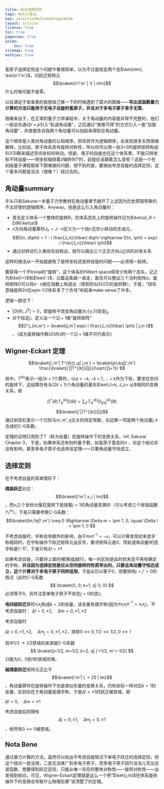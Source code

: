 ```yaml
---
title: 跃迁选择定则
tags: Note\笔记
key: selectionRulesHydrogenAtom
layout: article
license: true
toc: true
pageview: true
aside:
    toc: true
sitemap: true
mathjax: true
---
```


氢原子选择定则这个问题乍看很简单，以为不过是给定两个态$\ket{nlm}, \ket{n'l'm'}$，问跃迁矩阵元
$$\braket{n'l'm' | V | nlm}$$
什么时候可能不是零。

<!--more-->

以往满足于查查表的我想自己推一下的时候遇到了莫大的困难——**写出波函数暴力计算的方法只能用于无电子自旋的氢原子，并且对于多电子原子束手无策**。

困难来自于，在正常的量子力学课程中，关于角动量的内容是非常不完整的，他们一般会先通过$r \times p$引入“轨道角动量”，之后通过“类推可得”的方式引入一套“自旋角动量”，并直接告诉我两个角动量可以加起来得到总角动量。

这个顺序是人类对角动量的认知顺序，但将其作为逻辑顺序，会发现很多东西很难解释，比如说，原子体系具有旋转对称性，所以你可以用一些3*3的旋转矩阵构成$SO(3)$群来描述空间坐标的转动。但是，电子的自旋也在这个体系里，不能只转坐标不转自旋——把坐标轴绕着$z$轴转90°时，自旋应该跟着怎么变呢？这是一个在初级量子课程框架下颇难搞的问题，想不到的是，要搞出考虑自旋的选择定则，这个基本问题是没法（很难？）绕过去的。

## 角动量summary

手头只有Sakurai一本量子力学教材在角动量章节避开了上述因为历史原因导致的不太好使的逻辑顺序。Anyway，他是这么引入角动量的：

- 首先定义体系一个整体的旋转$R$，在体系态矢上的旋转操作记为$\ket{a}_R = D(R)\ket{a}$
- $n$方向角动量算符$J_n = J\cdot n$定义为一个绕$n$无穷小转动的生成元，
$$D(n, d\phi) = 1 - i \frac{J_n}{\hbar} d\phi \rightarrow D(n, \phi) = exp(-i \frac{J_n}{\hbar} \phi)$$
- 通过对转动引入某些先验假设，就可以搞出三个正交方向$J$之间的对易关系

这样的搞法从一开始就避免了是转坐标还是转自旋的问题——必须得一起转。

要获得一个不trivial的“旋转”，这个体系的Hilbert space得至少有两个态矢，记之为$\ket{+}$和$\ket{-}$，沿着这条路一直走，首先可以整出三个泡利矩阵$\sigma$。旋转矩阵$D$可以将$\sigma \cdot n$放在指数上构造出（得到形似$SU(2)$的旋转群）。于是，“绕任意轴旋转$2\pi$后spin-1/2体系多了个负号”听起来make sense了许多。

逻辑一路往下：

- $[D(R), J^2] = 0$，即旋转不改变角动量大小$j$,只改变$j_z$
- 对于给定$j$，定义出一个$2j+1$维“旋转矩阵”
$$D^j_{m,m'} = \braket{j,m'| exp(-i \frac{J_n}{\hbar} \phi) | j,m }$$
。（成为旋转操作群$\{D(R)\}$的一个$2j+1$维不可约表示）


## Wigner-Eckart 定理

$$\braket{j',m'| T^{(k)}_q| j,m } = \braket{jm;kq|j';m'} \frac{\braket{j'||T^{(k)}||j}}{\sqrt{2j+1}} $$

其中，$T^{(k)}$表示一组$2k+1$个算符，以$q=-k, -k+1, ... +k$作为下标，要求在空间的旋转下，这组算符有与$(2k+1)$个角动量的基矢$\ket{J=k, J_z= q}$相同的变换关系，即

$$D^\dagger(R) T^{(k)}_q D(R) = \sum_{q'} T^{(k)}_{q'} D^{(k)}_{q'q}(R)$$

$$\braket{j'||T^{(k)}||j}$$
通过划双杠表示一个已知与$m,m',q$无关的待定常数，右边第一项是两个角动量$j,k$合成的C-G系数。

定理的证明只用到了$T$（称为张量）在旋转操作下的变换关系，ref. Sakurai Chapter 3， 于是，如果体系还有别的量子数，如氢原子基态的$n$
，对这个结论并没有影响，甚至多电子原子也适用该定理——只要角动量守恒成立。

## 选择定则

在不考虑自旋的简单情形下：

**偶极跃迁**对应：$$\braket{l'm'| x_i | lm}$$
，而$x_i$三个坐标分量在旋转下是按着$j=1$的角动量变换的（可以考虑三个球谐函数$Y^m_1$），于是只需要考察C-G系数：
$$\braket{lm;1q|l';m'} \neq 0 \Rightarrow \Delta m = \pm 1, 0, \quad \Delta l = \pm 1, 0 $$

不考虑自旋时，宇称会有额外的影响，由于$\pi x \pi^{-1} = -x$，可以计算发现初末态宇称相同时，在宇称操作下跃迁矩阵元会反号，要求矩阵元是0，而轨道角动量$l$的态宇称是$(-1)^l$，于是只有$\Delta l = \pm 1$

如果考虑自旋，只要将上面的$l$都换成$j$就行，唯一的区别是此时初末态不再有确定的宇称，**并且因为选择定则是仅从空间旋转的性质导出的，只要总角动量守恒还成立，这个计算对于多电子原子同样适用**。于是$\Delta j$可以等于$0$，但要排除$j=j'=0$的情况（此时C-G系数
$$ \braket{0, 0; k=1, q| 0, 0} $$
必须等于0。另外注意单电子原子不存在$j=0$的态)。

**电四级跃迁**算符$x_i x_j$构成$k=2$的张量，该张量有偶宇称(因为$\pi x_i x_j \pi^{-1} = x_i x_j$)，不考虑自旋时：
$\Delta l = 0, \pm 2,\quad \Delta m = 0, \pm 1, \pm 2$

考虑自旋时

$\Delta j = 0,\pm 1, \pm 2,\quad \Delta m_j = 0, \pm 1, \pm 2$，排除$0 \leftrightarrow 0, 1/2 \leftrightarrow 1/2 , 0 \leftrightarrow 1$

其中$1/2 \rightarrow 1/2$禁戒的来源是C-G系数
$$ \braket{j=1/2, m=1/2; k=2, q| j'=1/2, m'=-1/2} $$
只能为0，0到1的禁戒同理。

**磁偶极跃迁**矩阵元正比于
$$\braket{l'm'| L + 2S | lm}$$
，角动量算符在旋转操作下也是类似矢量的变换关系，仍和坐标一样对应$k=1$的张量，区别仅在于角动量是偶宇称，于是$\Delta l = \pm 1$的跃迁被禁戒，即

$\Delta l = 0,\quad \Delta m = \pm 1$

考虑自旋后同理有
$$ \Delta j = 0,\pm 1,\quad \Delta m_j = 0, \pm 1 $$
，依然有$0\leftrightarrow 0$被禁戒。


## Nota Bene

通过暴力计算的方法，虽然可以给出不考虑自旋情况下单电子跃迁的选择定则，但这个结论一是没用，二是无法推广到多电子原子。而多电子原子因为没法儿写出总波函数，想要得到跃迁定则，只能从唯一存在的整体对称性——旋转对称性——出发得到结论。可见，Wigner-Eckart定理就是这么一个把“$\ket{j,m}$在体系旋转操作下的变换会导致什么物理后果”说清楚了的定理。